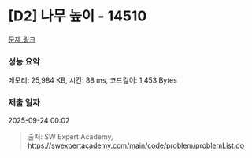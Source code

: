 # [D2] 나무 높이 - 14510 

[문제 링크](https://swexpertacademy.com/main/code/problem/problemDetail.do?contestProbId=AYFofW8qpXYDFAR4) 

### 성능 요약

메모리: 25,984 KB, 시간: 88 ms, 코드길이: 1,453 Bytes

### 제출 일자

2025-09-24 00:02



> 출처: SW Expert Academy, https://swexpertacademy.com/main/code/problem/problemList.do